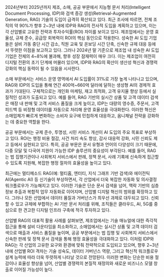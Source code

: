 2024년부터 2025년까지 제조, 소매, 공공 부문에서 지능형 문서 처리(Intelligent Document Processing, IDP)와 검색 증강 생성(Retrieval-Augmented Generation, RAG) 기술의 도입이 급격히 확산되고 있다. 최근 조사에 따르면, 전체 조직의 약 90%가 향후 2~3년 내에 IDP와 RAG의 전사적 도입을 계획하고 있으며, 이는 각 산업별로 고유한 전략과 투자수익률(ROI) 차이를 보이고 있다. 제조업에서는 운영 효율성, 규제 준수, 공급망 회복력이 ROI의 핵심 동인으로 작용한다. 성숙한 AI 도입 기업들은 설비 가동 중단 시간 감소, 직원 교육 및 온보딩 시간 단축, 신속한 규제 대응 등에서 뚜렷한 이점을 보고하고 있다. 그러나 2024년 말 기준으로 제조업 내 성숙한 AI 도입 기업은 전체의 4~8%에 불과해, 향후 성장 잠재력이 매우 크다. 이는 제조업이 여전히 디지털 전환의 초기 단계에 머물러 있으며, IDP와 RAG의 확산이 생산성 혁신과 경쟁력 강화의 핵심 동력이 될 수 있음을 시사한다.

소매 부문에서는 서비스 운영 영역에서 AI 도입률이 31%로 가장 높게 나타나고 있으며, RAG와 IDP의 도입을 통해 연간 400억~660억 달러에 달하는 생성형 AI의 경제적 효과가 기대된다. 구체적으로는 개인화 마케팅, 재고 최적화, 고객 유지율 향상 등에서 실질적인 성과가 도출되고 있다. 예를 들어, RAG 기반의 실시간 상품 및 고객 데이터 검색은 매장 내 판매 및 고객 서비스 품질을 크게 높이고, IDP는 대량의 영수증, 주문서, 고객 피드백 등 비정형 데이터를 자동으로 처리해 운영 효율성을 극대화한다. 이러한 혁신은 소매업체가 빠르게 변화하는 소비자 요구에 민첩하게 대응하고, 옴니채널 전략을 강화하는 데 중요한 역할을 한다.

공공 부문에서는 규제 준수, 투명성, 시민 서비스 개선이 AI 도입의 주요 목표로 부상하고 있다. ROI는 행정 비용 절감, 사건 처리 속도 향상, 감사 대응력 강화, 시민 신뢰도 제고 등에서 실현되고 있다. 특히, 공공 부문은 문서 유형과 언어의 다양성이 크기 때문에, 다중 모달 및 다국어 지원이 가능한 IDP 솔루션의 중요성이 부각된다. 예를 들어, RAG는 법 집행기관이나 사회복지 서비스에서 판례, 정책 문서, 사례 기록에 신속하게 접근할 수 있도록 지원해, 복잡한 행정 절차의 효율성을 높이고 있다.

최근에는 멀티메소드 RAG(예: 멀티홉, 엔터티, 지식 그래프 기반 검색)와 에이전틱 AI(Agentic AI) 등 신기술이 부상하면서, 각 산업에서 더욱 복잡한 자동화 및 의사결정 워크플로우가 가능해지고 있다. 이러한 기술은 단순 문서 검색을 넘어, 맥락 기반의 심층 정보 추출과 복합적 업무 자동화로 이어지며, 산업별 디지털 혁신의 범위를 확장하고 있다. 그러나 모든 산업에서 데이터 품질과 거버넌스가 최우선 과제로 대두되고 있다. 신뢰할 수 있고 규제에 부합하는 AI 기반 문서 처리를 위해, 조직들은 클라우드, AI, 5G를 중심으로 한 견고한 디지털 인프라 구축에 적극 투자하고 있다.

산업별 RAG의 대표적 활용 사례를 살펴보면, 제조업에서는 기술 매뉴얼에 대한 즉각적 접근을 통해 설비 다운타임을 최소화하고, 소매업에서는 실시간 상품 및 고객 데이터 검색으로 매출과 서비스 품질을 높이며, 공공 부문에서는 법 집행 및 사회복지 서비스에서 신속한 판례 및 정책 문서 검색을 통해 행정 효율성을 극대화하고 있다. 이처럼 IDP와 RAG는 각 산업의 고유한 요구와 환경에 맞춰 전략적으로 도입되고 있으며, 향후 2~3년 내에 산업별 ROI 격차는 기술 성숙도, 데이터 거버넌스 역량, 그리고 혁신적 워크플로우 설계 능력에 따라 더욱 뚜렷하게 나타날 것으로 전망된다. 이러한 변화는 단순한 비용 절감이나 효율성 향상을 넘어, 산업별 경쟁력의 본질적 재정의와 새로운 비즈니스 모델 창출로 이어질 가능성이 높다.